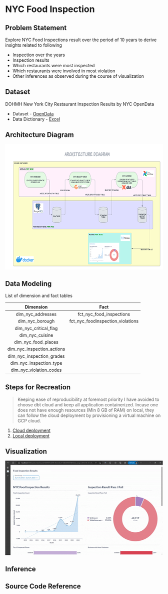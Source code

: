 # NYC Food Inspection


## Problem Statement
Explore NYC Food Inspections result over the period of 10 years to derive insights related to following
* Inspection over the years
* Inspection results
* Which restaurants were most inspected
* Which restaurants were involved in most violation
* Other inferences as observed during the course of visualization

## Dataset

DOHMH New York City Restaurant Inspection Results by NYC OpenData

* Dataset - [OpenData](https://data.cityofnewyork.us/Health/DOHMH-New-York-City-Restaurant-Inspection-Results/43nn-pn8j)
* Data Dictionary - [Excel](https://data.cityofnewyork.us/api/views/43nn-pn8j/files/ec33d2c8-81f5-499a-a238-0213a38239cd?download=true&filename=RestaurantInspectionDataDictionary_09242018.xlsx)

## Architecture Diagram

<img src=images/arch.png width="800" height="400">

## Data Modeling


List of dimension and fact tables 

|        **Dimension**       |              **Fact**             |
|:--------------------------:|:---------------------------------:|
| dim_nyc_addresses          | fct_nyc_food_inspections          |
| dim_nyc_borough            | fct_nyc_foodinspection_violations |
| dim_nyc_critical_flag      |                                   |
| dim_nyc_cuisine            |                                   |
| dim_nyc_food_places        |                                   |
| dim_nyc_inspection_actions |                                   |
| dim_nyc_inspection_grades  |                                   |
| dim_nyc_inspection_type    |                                   |
| dim_nyc_violation_codes    |                                   |

<!-- ![arch](images/data_modeling.jpg) -->


## Steps for Recreation

> Keeping ease of reproducibility at foremost priority I have avoided to choose dbt cloud and keep all application containerized. Incase one does not have enough resources (Min 8 GB of RAM) on local, they can follow the cloud deployment by provisioning a virtual machine on GCP cloud.

1. [Cloud deployment](docs/cloud_deploy.md)
2. [Local deployment](docs/local_deploy.md)


## Visualization

![arch](images/dashboard.gif)


## Inference


## Source Code Reference

